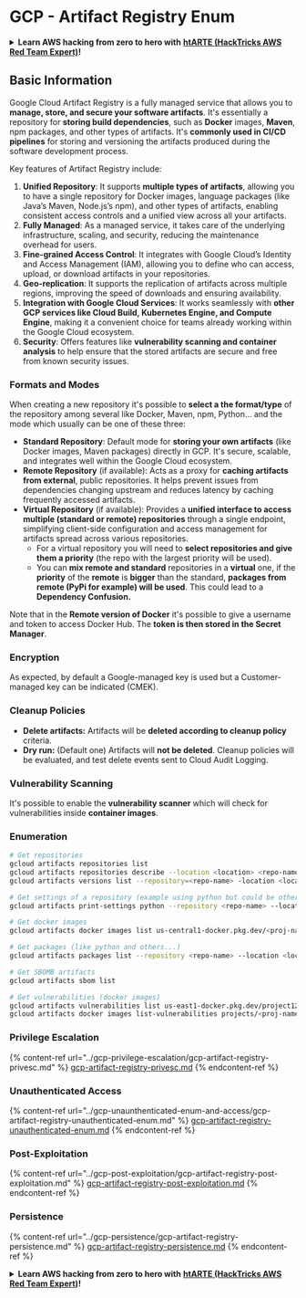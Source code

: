 # GCP - Artifact Registry Enum

<details>

<summary><strong>Learn AWS hacking from zero to hero with</strong> <a href="https://training.hacktricks.xyz/courses/arte"><strong>htARTE (HackTricks AWS Red Team Expert)</strong></a><strong>!</strong></summary>

Other ways to support HackTricks:

* If you want to see your **company advertised in HackTricks** or **download HackTricks in PDF** Check the [**SUBSCRIPTION PLANS**](https://github.com/sponsors/carlospolop)!
* Get the [**official PEASS & HackTricks swag**](https://peass.creator-spring.com)
* Discover [**The PEASS Family**](https://opensea.io/collection/the-peass-family), our collection of exclusive [**NFTs**](https://opensea.io/collection/the-peass-family)
* **Join the** 💬 [**Discord group**](https://discord.gg/hRep4RUj7f) or the [**telegram group**](https://t.me/peass) or **follow** me on **Twitter** 🐦 [**@carlospolopm**](https://twitter.com/carlospolopm)**.**
* **Share your hacking tricks by submitting PRs to the** [**HackTricks**](https://github.com/carlospolop/hacktricks) and [**HackTricks Cloud**](https://github.com/carlospolop/hacktricks-cloud)
* &#x20;github repos.

</details>

## Basic Information

Google Cloud Artifact Registry is a fully managed service that allows you to **manage, store, and secure your software artifacts**. It's essentially a repository for **storing build dependencies**, such as **Docker** images, **Maven**, npm packages, and other types of artifacts. It's **commonly used in CI/CD pipelines** for storing and versioning the artifacts produced during the software development process.

Key features of Artifact Registry include:

1. **Unified Repository**: It supports **multiple types of artifacts**, allowing you to have a single repository for Docker images, language packages (like Java’s Maven, Node.js’s npm), and other types of artifacts, enabling consistent access controls and a unified view across all your artifacts.
2. **Fully Managed**: As a managed service, it takes care of the underlying infrastructure, scaling, and security, reducing the maintenance overhead for users.
3. **Fine-grained Access Control**: It integrates with Google Cloud’s Identity and Access Management (IAM), allowing you to define who can access, upload, or download artifacts in your repositories.
4. **Geo-replication**: It supports the replication of artifacts across multiple regions, improving the speed of downloads and ensuring availability.
5. **Integration with Google Cloud Services**: It works seamlessly with **other GCP services like Cloud Build, Kubernetes Engine, and Compute Engine**, making it a convenient choice for teams already working within the Google Cloud ecosystem.
6. **Security**: Offers features like **vulnerability scanning and container analysis** to help ensure that the stored artifacts are secure and free from known security issues.

### Formats and Modes

When creating a new repository it's possible to **select a the format/type** of the repository among several like Docker, Maven, npm, Python... and the mode which usually can be one of these three:

* **Standard Repository**: Default mode for **storing your own artifacts** (like Docker images, Maven packages) directly in GCP. It's secure, scalable, and integrates well within the Google Cloud ecosystem.
* **Remote Repository** (if available): Acts as a proxy for **caching artifacts from external**, public repositories. It helps prevent issues from dependencies changing upstream and reduces latency by caching frequently accessed artifacts.
* **Virtual Repository** (if available): Provides a **unified interface to access multiple (standard or remote) repositories** through a single endpoint, simplifying client-side configuration and access management for artifacts spread across various repositories.
  * For a virtual repository you will need to **select repositories and give them a priority** (the repo with the largest priority will be used).
  * You can **mix remote and standard** repositories in a **virtual** one, if the **priority** of the **remote** is **bigger** than the standard, **packages from remote (PyPi for example) will be used**. This could lead to a **Dependency Confusion.**

Note that in the **Remote version of Docker** it's possible to give a username and token to access Docker Hub. The **token is then stored in the Secret Manager**.

### Encryption

As expected, by default a Google-managed key is used but a Customer-managed key can be indicated (CMEK).

### Cleanup Policies

* **Delete artifacts:** Artifacts will be **deleted according to cleanup policy** criteria.
* **Dry run:** (Default one) Artifacts will **not be deleted**. Cleanup policies will be evaluated, and test delete events sent to Cloud Audit Logging.

### Vulnerability Scanning

It's possible to enable the **vulnerability scanner** which will check for vulnerabilities inside **container images**.

### Enumeration

```bash
# Get repositories
gcloud artifacts repositories list
gcloud artifacts repositories describe --location <location> <repo-name>
gcloud artifacts versions list --repository=<repo-name> -location <location> --package <package-name>

# Get settings of a repository (example using python but could be other)
gcloud artifacts print-settings python --repository <repo-name> --location <location>

# Get docker images
gcloud artifacts docker images list us-central1-docker.pkg.dev/<proj-name>/<repo-name>

# Get packages (like python and others...)
gcloud artifacts packages list --repository <repo-name> --location <location>

# Get SBOMB artifacts
gcloud artifacts sbom list

# Get vulnerabilities (docker images)
gcloud artifacts vulnerabilities list us-east1-docker.pkg.dev/project123/repository123/someimage@sha256:49765698074d6d7baa82f
gcloud artifacts docker images list-vulnerabilities projects/<proj-name>/locations/<location>/scans/<scan-uuid>
```

### Privilege Escalation

{% content-ref url="../gcp-privilege-escalation/gcp-artifact-registry-privesc.md" %}
[gcp-artifact-registry-privesc.md](../gcp-privilege-escalation/gcp-artifact-registry-privesc.md)
{% endcontent-ref %}

### Unauthenticated Access

{% content-ref url="../gcp-unaunthenticated-enum-and-access/gcp-artifact-registry-unauthenticated-enum.md" %}
[gcp-artifact-registry-unauthenticated-enum.md](../gcp-unaunthenticated-enum-and-access/gcp-artifact-registry-unauthenticated-enum.md)
{% endcontent-ref %}

### Post-Exploitation

{% content-ref url="../gcp-post-exploitation/gcp-artifact-registry-post-exploitation.md" %}
[gcp-artifact-registry-post-exploitation.md](../gcp-post-exploitation/gcp-artifact-registry-post-exploitation.md)
{% endcontent-ref %}

### Persistence

{% content-ref url="../gcp-persistence/gcp-artifact-registry-persistence.md" %}
[gcp-artifact-registry-persistence.md](../gcp-persistence/gcp-artifact-registry-persistence.md)
{% endcontent-ref %}

<details>

<summary><strong>Learn AWS hacking from zero to hero with</strong> <a href="https://training.hacktricks.xyz/courses/arte"><strong>htARTE (HackTricks AWS Red Team Expert)</strong></a><strong>!</strong></summary>

Other ways to support HackTricks:

* If you want to see your **company advertised in HackTricks** or **download HackTricks in PDF** Check the [**SUBSCRIPTION PLANS**](https://github.com/sponsors/carlospolop)!
* Get the [**official PEASS & HackTricks swag**](https://peass.creator-spring.com)
* Discover [**The PEASS Family**](https://opensea.io/collection/the-peass-family), our collection of exclusive [**NFTs**](https://opensea.io/collection/the-peass-family)
* **Join the** 💬 [**Discord group**](https://discord.gg/hRep4RUj7f) or the [**telegram group**](https://t.me/peass) or **follow** me on **Twitter** 🐦 [**@carlospolopm**](https://twitter.com/carlospolopm)**.**
* **Share your hacking tricks by submitting PRs to the** [**HackTricks**](https://github.com/carlospolop/hacktricks) and [**HackTricks Cloud**](https://github.com/carlospolop/hacktricks-cloud) github repos.

</details>
